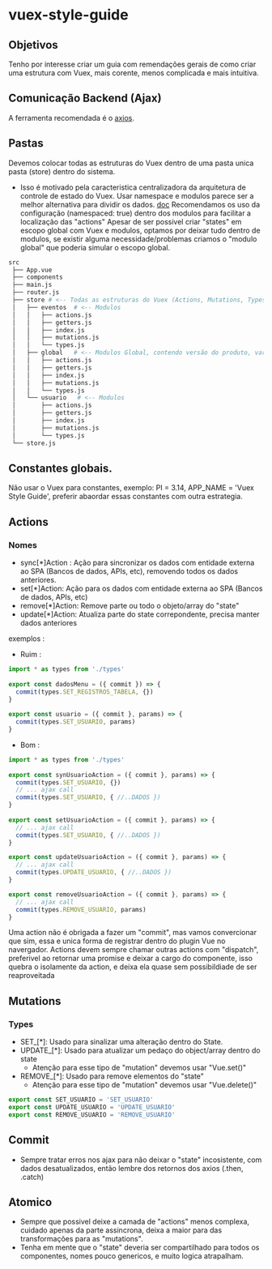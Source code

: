 # vuex-style-guide
## Objetivos
Tenho por interesse criar um guia com remendações gerais de como criar uma estrutura com Vuex, mais corente, menos complicada e mais intuitiva.

## Comunicação Backend (Ajax)
A ferramenta recomendada é o [axios](https://github.com/axios/axios).

## Pastas
Devemos colocar todas as estruturas do Vuex dentro de uma pasta unica pasta (store) dentro do sistema. 
  - Isso é motivado pela caracteristica centralizadora da arquitetura de controle de estado do Vuex.
Usar namespace e modulos parece ser a melhor alternativa para dividir os dados. [doc](https://vuex.vuejs.org/guide/modules.html)
Recomendamos os uso da configuração (namespaced: true) dentro dos modulos para facilitar a localização das "actions"
Apesar de ser possivel criar "states" em escopo global com Vuex e modulos, optamos por deixar tudo dentro de modulos, se existir alguma necessidade/problemas criamos o "modulo global" que poderia simular o escopo global.

```bash
src
 ├── App.vue
 ├── components
 ├── main.js
 ├── router.js
 ├── store # <-- Todas as estruturas do Vuex (Actions, Mutations, Types, Getters)
 │   ├── eventos  # <-- Modulos
 │   │   ├── actions.js
 │   │   ├── getters.js
 │   │   ├── index.js
 │   │   ├── mutations.js
 │   │   └── types.js
 │   ├── global   # <-- Modulos Global, contendo versão do produto, variaveis de cortes, etc
 │   │   ├── actions.js
 │   │   ├── getters.js
 │   │   ├── index.js
 │   │   ├── mutations.js
 │   │   └── types.js
 │   └── usuario   # <-- Modulos
 │       ├── actions.js
 │       ├── getters.js
 │       ├── index.js
 │       ├── mutations.js
 │       └── types.js
 └── store.js
```

## Constantes globais.
Não usar o Vuex para constantes, exemplo: PI = 3.14, APP_NAME = 'Vuex Style Guide', preferir abaordar essas constantes com outra estrategia. 

## Actions 
### Nomes
- sync[*]Action : Ação para sincronizar os dados com entidade externa ao SPA (Bancos de dados, APIs, etc), removendo todos os dados anteriores.
- set[*]Action: Ação para os dados com entidade externa ao SPA (Bancos de dados, APIs, etc)
- remove[*]Action: Remove parte ou todo o objeto/array do "state"
- update[*]Action: Atualiza parte do state correpondente, precisa manter dados anteriores

exemplos :

- Ruim : 
```javascript
import * as types from './types'                                                                                                                               
                                                                                                                                                                   
export const dadosMenu = ({ commit }) => {                                                                                                                             
  commit(types.SET_REGISTROS_TABELA, {})                                                                                                                           
}                                                                                                                                                                     
                                                                                                                                                                       
export const usuario = ({ commit }, params) => {                                                                                                                     
  commit(types.SET_USUARIO, params)                                                                                                                                
}
```

- Bom : 
```javascript
import * as types from './types'                                                                                                                               
                                                                                                                                                                   
export const synUsuarioAction = ({ commit }, params) => {                                                                                                                             
  commit(types.SET_USUARIO, {})
  // ... ajax call
  commit(types.SET_USUARIO, { //..DADOS })
}                                                                                                                                                                     
                                                                                                                                                                       
export const setUsuarioAction = ({ commit }, params) => {                                                                                                                     
  // ... ajax call
  commit(types.SET_USUARIO, { //..DADOS })                                                                                                                                
}

export const updateUsuarioAction = ({ commit }, params) => {                                                                                                                     
  // ... ajax call
  commit(types.UPDATE_USUARIO, { //..DADOS })                                                                                                                                
}

export const removeUsuarioAction = ({ commit }, params) => {                                                                                                                     
  // ... ajax call
  commit(types.REMOVE_USUARIO, params)                                                                                                                                
}

```

Uma action não é obrigada a fazer um "commit", mas vamos convercionar que sim, essa e unica forma de registrar dentro do plugin Vue no navergador.
Actions devem sempre chamar outras actions com "dispatch", preferivel ao retornar uma promise e deixar a cargo do componente, isso quebra o isolamente da action, e deixa ela quase sem possibildiade de ser reaproveitada

## Mutations
### Types
- SET_[*]: Usado para sinalizar uma alteração dentro do State.
- UPDATE_[*]: Usado para atualizar um pedaço do object/array dentro do state
  - Atenção para esse tipo de "mutation" devemos usar "Vue.set()"
- REMOVE_[*]: Usado para remove elementos do "state"
  - Atenção para esse tipo de "mutation" devemos usar "Vue.delete()"
  
 ```javascript
export const SET_USUARIO = 'SET_USUARIO'     
export const UPDATE_USUARIO = 'UPDATE_USUARIO'     
export const REMOVE_USUARIO = 'REMOVE_USUARIO' 
```

## Commit
- Sempre tratar erros nos ajax para não deixar o "state" incosistente, com dados desatualizados, então lembre dos retornos dos axios (.then, .catch)

## Atomico
- Sempre que possivel deixe a camada de "actions" menos complexa, cuidado apenas da parte assincrona, deixa a maior para das transformações para as "mutations".
- Tenha em mente que o "state" deveria ser compartilhado para todos os componentes, nomes pouco genericos, e muito logica atrapalham.
